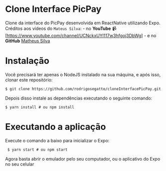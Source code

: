 # Clone Interface PicPay

Clone da interface do PicPay desenvolvida em ReactNative utilizando Expo.
Créditos aos vídeos do `Mateus Silva`:
    - no **YouTube** :video_camera: [https://www.youtube.com/channel/UCNckxUYl117w3hfgoj3DbWg]
    - e no **GitHub** [Matheus Silva](https://github.com/maateusilva/)

# Instalação 
Você precisará ter apenas o NodeJS instalado na sua máquina, e após isso, clonar este repositório:

    $ git clone https://github.com/rodrigosegatto/cloneInterfacePicPay.git

Depois disso instale as dependências executando o seguinte comando:

    $ yarn install # ou npm install

# Executando a aplicação

Execute o comando a baixo para inicializar o Expo:

     $ yarn start # ou npm start

Agora basta abrir o emulador pelo seu computador, ou o aplicativo do Expo no seu celular